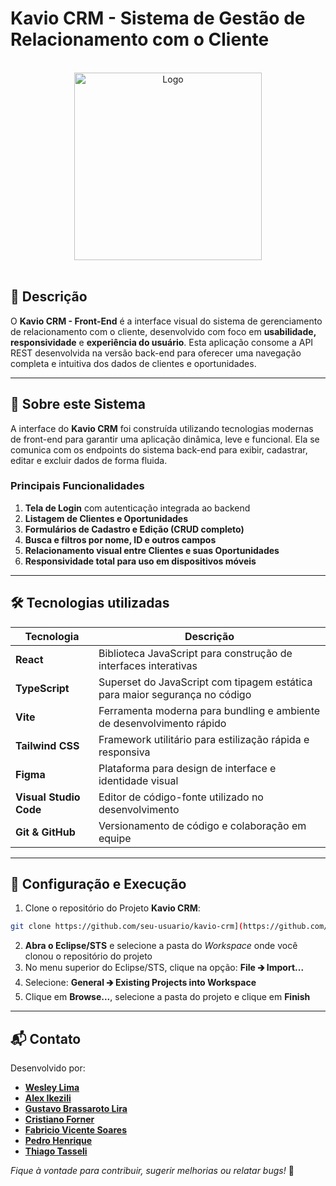 # Kavio CRM - Sistema de Gestão de Relacionamento com o Cliente

<br />

<div align="center">
  <img src="https://github.com/user-attachments/assets/5c30c61a-ec3b-46e7-ad3d-cf8c4d997a22" alt="Logo" width="300" height="300" />
</div>

<br />

## 📌 Descrição

O **Kavio CRM - Front-End** é a interface visual do sistema de gerenciamento de relacionamento com o cliente, desenvolvido com foco em **usabilidade, responsividade** e **experiência do usuário**. Esta aplicação consome a API REST desenvolvida na versão back-end para oferecer uma navegação completa e intuitiva dos dados de clientes e oportunidades.

---

## 🚀 Sobre este Sistema

A interface do **Kavio CRM** foi construída utilizando tecnologias modernas de front-end para garantir uma aplicação dinâmica, leve e funcional. Ela se comunica com os endpoints do sistema back-end para exibir, cadastrar, editar e excluir dados de forma fluida.

### Principais Funcionalidades

1. **Tela de Login** com autenticação integrada ao backend
2. **Listagem de Clientes e Oportunidades**
3. **Formulários de Cadastro e Edição (CRUD completo)**
4. **Busca e filtros por nome, ID e outros campos**
5. **Relacionamento visual entre Clientes e suas Oportunidades**
6. **Responsividade total para uso em dispositivos móveis**

---

## 🛠️ Tecnologias utilizadas

| Tecnologia                 | Descrição                                                                 |
|----------------------------|---------------------------------------------------------------------------|
| **React**                  | Biblioteca JavaScript para construção de interfaces interativas           |
| **TypeScript**             | Superset do JavaScript com tipagem estática para maior segurança no código|
| **Vite**                   | Ferramenta moderna para bundling e ambiente de desenvolvimento rápido     |
| **Tailwind CSS**           | Framework utilitário para estilização rápida e responsiva                 |
| **Figma**                  | Plataforma para design de interface e identidade visual                   |
| **Visual Studio Code**     | Editor de código-fonte utilizado no desenvolvimento                       |
| **Git & GitHub**           | Versionamento de código e colaboração em equipe                           |

---

## 🧪 Configuração e Execução

1. Clone o repositório do Projeto **Kavio CRM**:

```bash
git clone https://github.com/seu-usuario/kavio-crm](https://github.com/Cavaleiros-Templarios/projeto_03_backend.git)
```

2. **Abra o Eclipse/STS** e selecione a pasta do _Workspace_ onde você clonou o repositório do projeto
3. No menu superior do Eclipse/STS, clique na opção: **File 🡲 Import...**
4. Selecione: **General 🡲 Existing Projects into Workspace**
5. Clique em **Browse...**, selecione a pasta do projeto e clique em **Finish**

---

## 📬 Contato

Desenvolvido por:

- [**Wesley Lima**](https://github.com/Wezzlim)
- [**Alex Ikezili**](https://github.com/alexikezili)
- [**Gustavo Brassaroto Lira**](https://github.com/Brassaroto)
- [**Cristiano Forner**](https://github.com/cristianoforner)
- [**Fabricio Vicente Soares**](https://github.com/Fabriciovics)
- [**Pedro Henrique**](https://github.com/phccoelho)
- [**Thiago Tasseli**](https://github.com/tasselii)

_Fique à vontade para contribuir, sugerir melhorias ou relatar bugs!_ 🚀
